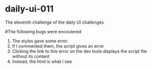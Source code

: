 # daily-ui-011
The eleventh challenge of the daily UI challenges

#The following bugs were encoutered
  1. The styles gave some error.
  2. If I commented them, the script gives an error
  3. Clicking the link to this error on the dev tools displays the script file without its content
  4. Instead, the html is what I see
